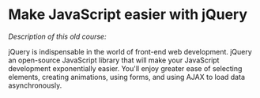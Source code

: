 # Make JavaScript easier with jQuery 

*Description of this old course:*

jQuery is indispensable in the world of front-end web development. jQuery an open-source JavaScript library that will make your JavaScript development exponentially easier. You'll enjoy greater ease of selecting elements, creating animations, using forms, and using AJAX to load data asynchronously. 